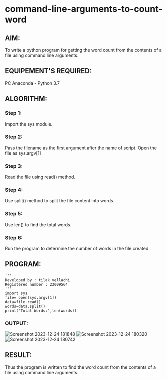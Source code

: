 # command-line-arguments-to-count-word
## AIM:
To write a python program for getting the word count from the contents of a file using command line arguments.
## EQUIPEMENT'S REQUIRED: 
PC
Anaconda - Python 3.7
## ALGORITHM: 
### Step 1:
Import the sys module.

### Step 2:
Pass the filename as the first argument after the name of script. Open the file as sys.argv[1]

### Step 3:
Read the file using read() method.

### Step 4:
Use split() method to split the file content into words.

### Step 5:
Use len() to find the total words.

### Step 6:
Run the program to determine the number of words in the file created.

## PROGRAM:
```
'''
Developed by : tilak vellachi
Registered number : 23009564
'''
import sys
file= open(sys.argv[1])
data=file.read()
words=data.split()
print("Total Words:",len(words))
```
### OUTPUT:

![Screenshot 2023-12-24 181848](https://github.com/Thilak45/command-line-arguments-to-count-word/assets/138849161/f6f7152b-70f9-4ce7-bea9-db288ea7cd53)
![Screenshot 2023-12-24 180320](https://github.com/Thilak45/command-line-arguments-to-count-word/assets/138849161/d8e14668-10cb-4b11-ba3b-d939bb22cfc1)
![Screenshot 2023-12-24 180742](https://github.com/Thilak45/command-line-arguments-to-count-word/assets/138849161/4e6faaef-ed88-452b-8f15-6928d4b6295d)


## RESULT:
Thus the program is written to find the word count from the contents of a file using command line arguments.
